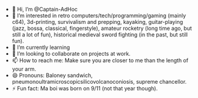- 👋 Hi, I’m @Captain-AdHoc
- 👀 I’m interested in retro computers/tech/programming/gaming (mainly c64), 3d-printing, survivalism and prepping, kayaking, guitar-playing (jazz, bossa, classical, fingerstyle), amateur rocketry (long time ago, but still a lot of fun), historical medieval sword fighting (in the past, but still fun).
- 🌱 I’m currently learning
- 💞️ I’m looking to collaborate on projects at work.
- 📫 How to reach me: Make sure you are closer to me than the length of your arm.
- 😄 Pronouns: Baloney sandwich, pneumonoultramicroscopicsilicovolcanoconiosis, supreme chancellor.
- ⚡ Fun fact: Ma boi was born on 9/11 (not that year though).

<!---
Captain-AdHoc/Captain-AdHoc is a ✨ special ✨ repository because its `README.md` (this file) appears on your GitHub profile.
You can click the Preview link to take a look at your changes.
--->
